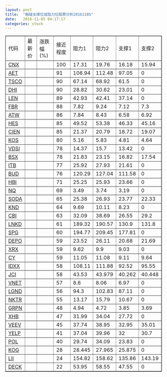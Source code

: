```yaml
---
layout: post
title:  "触碰支撑位或阻力位股票分析20161105"
date:   2016-11-05 04:17:17
categories: stock
---
```

<script type="text/javascript">
var stockList = []
stockList.push('gb_cnx');
stockList.push('gb_aet');
stockList.push('gb_tsco');
stockList.push('gb_dhi');
stockList.push('gb_len');
stockList.push('gb_fbr');
stockList.push('gb_atw');
stockList.push('gb_hes');
stockList.push('gb_cien');
stockList.push('gb_kos');
stockList.push('gb_vdsi');
stockList.push('gb_bsx');
stockList.push('gb_itb');
stockList.push('gb_bud');
stockList.push('gb_hbi');
stockList.push('gb_nq');
stockList.push('gb_soda');
stockList.push('gb_knd');
stockList.push('gb_cbi');
stockList.push('gb_lnkd');
stockList.push('gb_spg');
stockList.push('gb_depo');
stockList.push('gb_xrx');
stockList.push('gb_cy');
stockList.push('gb_idxx');
stockList.push('gb_jci');
stockList.push('gb_vnet');
stockList.push('gb_lgnd');
stockList.push('gb_nktr');
stockList.push('gb_grpn');
stockList.push('gb_xhb');
stockList.push('gb_veev');
stockList.push('gb_yelp');
stockList.push('gb_pol');
stockList.push('gb_kog');
stockList.push('gb_lii');
stockList.push('gb_deck');
</script>
<table border="1">
 <tr>
 <td>代码</td>
 <td>最新价</td>
 <td>涨跌幅(%)</td>
 <td>接近程度</td>
 <td>阻力1</td>
 <td>阻力2</td>
 <td>支撑1</td>
 <td>支撑2</td>
</tr>
  <tr id="cnx" class="red">
  <td><a href="http://stock.finance.sina.com.cn/usstock/quotes/CNX.html" target="_blank">CNX</a></td><td></td><td></td><td>100</td><td>17.31</td><td>19.76</td><td>16.18</td><td>15.94</td></tr>
  <tr id="aet" class="red">
  <td><a href="http://stock.finance.sina.com.cn/usstock/quotes/AET.html" target="_blank">AET</a></td><td></td><td></td><td>91</td><td>106.94</td><td>112.48</td><td>97.05</td><td>0</td></tr>
  <tr id="tsco" class="red">
  <td><a href="http://stock.finance.sina.com.cn/usstock/quotes/TSCO.html" target="_blank">TSCO</a></td><td></td><td></td><td>90</td><td>67.14</td><td>68.92</td><td>61.5</td><td>0</td></tr>
  <tr id="dhi" class="red">
  <td><a href="http://stock.finance.sina.com.cn/usstock/quotes/DHI.html" target="_blank">DHI</a></td><td></td><td></td><td>90</td><td>28.82</td><td>30.62</td><td>23.01</td><td>0</td></tr>
  <tr id="len" class="red">
  <td><a href="http://stock.finance.sina.com.cn/usstock/quotes/LEN.html" target="_blank">LEN</a></td><td></td><td></td><td>89</td><td>42.93</td><td>42.41</td><td>37.14</td><td>0</td></tr>
  <tr id="fbr" class="red">
  <td><a href="http://stock.finance.sina.com.cn/usstock/quotes/FBR.html" target="_blank">FBR</a></td><td></td><td></td><td>88</td><td>7.82</td><td>9.24</td><td>7.12</td><td>7.3</td></tr>
  <tr id="atw" class="green">
  <td><a href="http://stock.finance.sina.com.cn/usstock/quotes/ATW.html" target="_blank">ATW</a></td><td></td><td></td><td>86</td><td>7.84</td><td>8.43</td><td>6.58</td><td>6.92</td></tr>
  <tr id="hes" class="green">
  <td><a href="http://stock.finance.sina.com.cn/usstock/quotes/HES.html" target="_blank">HES</a></td><td></td><td></td><td>85</td><td>49.52</td><td>53.38</td><td>46.33</td><td>45.16</td></tr>
  <tr id="cien" class="green">
  <td><a href="http://stock.finance.sina.com.cn/usstock/quotes/CIEN.html" target="_blank">CIEN</a></td><td></td><td></td><td>85</td><td>21.37</td><td>20.79</td><td>18.72</td><td>19.07</td></tr>
  <tr id="kos" class="green">
  <td><a href="http://stock.finance.sina.com.cn/usstock/quotes/KOS.html" target="_blank">KOS</a></td><td></td><td></td><td>80</td><td>5.16</td><td>5.83</td><td>4.81</td><td>4.64</td></tr>
  <tr id="vdsi" class="green">
  <td><a href="http://stock.finance.sina.com.cn/usstock/quotes/VDSI.html" target="_blank">VDSI</a></td><td></td><td></td><td>78</td><td>14.37</td><td>15.7</td><td>13.42</td><td>0</td></tr>
  <tr id="bsx" class="red">
  <td><a href="http://stock.finance.sina.com.cn/usstock/quotes/BSX.html" target="_blank">BSX</a></td><td></td><td></td><td>78</td><td>21.83</td><td>23.15</td><td>16.82</td><td>17.54</td></tr>
  <tr id="itb" class="red">
  <td><a href="http://stock.finance.sina.com.cn/usstock/quotes/ITB.html" target="_blank">ITB</a></td><td></td><td></td><td>77</td><td>25.92</td><td>27.93</td><td>21.61</td><td>0</td></tr>
  <tr id="bud" class="green">
  <td><a href="http://stock.finance.sina.com.cn/usstock/quotes/BUD.html" target="_blank">BUD</a></td><td></td><td></td><td>76</td><td>120.29</td><td>127.04</td><td>111.58</td><td>0</td></tr>
  <tr id="hbi" class="green">
  <td><a href="http://stock.finance.sina.com.cn/usstock/quotes/HBI.html" target="_blank">HBI</a></td><td></td><td></td><td>71</td><td>25.25</td><td>25.93</td><td>23.66</td><td>0</td></tr>
  <tr id="nq" class="green">
  <td><a href="http://stock.finance.sina.com.cn/usstock/quotes/NQ.html" target="_blank">NQ</a></td><td></td><td></td><td>69</td><td>3.49</td><td>3.74</td><td>3.19</td><td>0</td></tr>
  <tr id="soda" class="red">
  <td><a href="http://stock.finance.sina.com.cn/usstock/quotes/SODA.html" target="_blank">SODA</a></td><td></td><td></td><td>65</td><td>25.38</td><td>26.93</td><td>23.77</td><td>22.33</td></tr>
  <tr id="knd" class="green">
  <td><a href="http://stock.finance.sina.com.cn/usstock/quotes/KND.html" target="_blank">KND</a></td><td></td><td></td><td>64</td><td>9.69</td><td>10.11</td><td>8.23</td><td>0</td></tr>
  <tr id="cbi" class="green">
  <td><a href="http://stock.finance.sina.com.cn/usstock/quotes/CBI.html" target="_blank">CBI</a></td><td></td><td></td><td>63</td><td>32.09</td><td>38.69</td><td>26.55</td><td>29.2</td></tr>
  <tr id="lnkd" class="red">
  <td><a href="http://stock.finance.sina.com.cn/usstock/quotes/LNKD.html" target="_blank">LNKD</a></td><td></td><td></td><td>61</td><td>189.32</td><td>190.57</td><td>130.9</td><td>131.8</td></tr>
  <tr id="spg" class="green">
  <td><a href="http://stock.finance.sina.com.cn/usstock/quotes/SPG.html" target="_blank">SPG</a></td><td></td><td></td><td>60</td><td>194.77</td><td>209.45</td><td>177.81</td><td>0</td></tr>
  <tr id="depo" class="green">
  <td><a href="http://stock.finance.sina.com.cn/usstock/quotes/DEPO.html" target="_blank">DEPO</a></td><td></td><td></td><td>59</td><td>23.52</td><td>26.11</td><td>20.68</td><td>21.69</td></tr>
  <tr id="xrx" class="red">
  <td><a href="http://stock.finance.sina.com.cn/usstock/quotes/XRX.html" target="_blank">XRX</a></td><td></td><td></td><td>59</td><td>9.62</td><td>9.9</td><td>9.03</td><td>0</td></tr>
  <tr id="cy" class="green">
  <td><a href="http://stock.finance.sina.com.cn/usstock/quotes/CY.html" target="_blank">CY</a></td><td></td><td></td><td>59</td><td>11.05</td><td>11.08</td><td>9.11</td><td>9.64</td></tr>
  <tr id="idxx" class="red">
  <td><a href="http://stock.finance.sina.com.cn/usstock/quotes/IDXX.html" target="_blank">IDXX</a></td><td></td><td></td><td>58</td><td>108.11</td><td>111.88</td><td>92.52</td><td>95.55</td></tr>
  <tr id="jci" class="green">
  <td><a href="http://stock.finance.sina.com.cn/usstock/quotes/JCI.html" target="_blank">JCI</a></td><td></td><td></td><td>58</td><td>43.53</td><td>43.979</td><td>40.262</td><td>40.448</td></tr>
  <tr id="vnet" class="green">
  <td><a href="http://stock.finance.sina.com.cn/usstock/quotes/VNET.html" target="_blank">VNET</a></td><td></td><td></td><td>57</td><td>8.6</td><td>8.06</td><td>6.97</td><td>0</td></tr>
  <tr id="lgnd" class="green">
  <td><a href="http://stock.finance.sina.com.cn/usstock/quotes/LGND.html" target="_blank">LGND</a></td><td></td><td></td><td>56</td><td>94.3</td><td>102.83</td><td>87.11</td><td>0</td></tr>
  <tr id="nktr" class="red">
  <td><a href="http://stock.finance.sina.com.cn/usstock/quotes/NKTR.html" target="_blank">NKTR</a></td><td></td><td></td><td>55</td><td>13.17</td><td>15.79</td><td>10.67</td><td>0</td></tr>
  <tr id="grpn" class="green">
  <td><a href="http://stock.finance.sina.com.cn/usstock/quotes/GRPN.html" target="_blank">GRPN</a></td><td></td><td></td><td>48</td><td>4.94</td><td>4.72</td><td>3.85</td><td>3.69</td></tr>
  <tr id="xhb" class="red">
  <td><a href="http://stock.finance.sina.com.cn/usstock/quotes/XHB.html" target="_blank">XHB</a></td><td></td><td></td><td>47</td><td>31.99</td><td>34.04</td><td>27.72</td><td>0</td></tr>
  <tr id="veev" class="red">
  <td><a href="http://stock.finance.sina.com.cn/usstock/quotes/VEEV.html" target="_blank">VEEV</a></td><td></td><td></td><td>45</td><td>37.74</td><td>38.95</td><td>32.95</td><td>35.01</td></tr>
  <tr id="yelp" class="red">
  <td><a href="http://stock.finance.sina.com.cn/usstock/quotes/YELP.html" target="_blank">YELP</a></td><td></td><td></td><td>41</td><td>37.04</td><td>39.96</td><td>32</td><td>30.7</td></tr>
  <tr id="pol" class="red">
  <td><a href="http://stock.finance.sina.com.cn/usstock/quotes/POL.html" target="_blank">POL</a></td><td></td><td></td><td>40</td><td>29.74</td><td>34.09</td><td>23.83</td><td>0</td></tr>
  <tr id="kog" class="green">
  <td><a href="http://stock.finance.sina.com.cn/usstock/quotes/KOG.html" target="_blank">KOG</a></td><td></td><td></td><td>28</td><td>28.445</td><td>27.965</td><td>25.875</td><td>0</td></tr>
  <tr id="lii" class="green">
  <td><a href="http://stock.finance.sina.com.cn/usstock/quotes/LII.html" target="_blank">LII</a></td><td></td><td></td><td>24</td><td>154.82</td><td>158.62</td><td>135.86</td><td>143.19</td></tr>
  <tr id="deck" class="red">
  <td><a href="http://stock.finance.sina.com.cn/usstock/quotes/DECK.html" target="_blank">DECK</a></td><td></td><td></td><td>22</td><td>53.95</td><td>58.55</td><td>47.55</td><td>0</td></tr>
</table>
